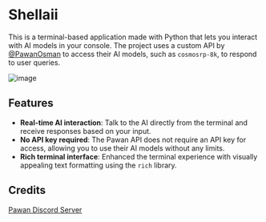 # Shellaii

This is a terminal-based application made with Python that lets you interact with AI models in your console. The project uses a custom API by [@PawanOsman](https://github.com/PawanOsman/ChatGPT) to access their AI models, such as `cosmosrp-8k`, to respond to user queries.

![image](https://github.com/user-attachments/assets/0dc980ac-1021-43b7-a5c6-41ec40260856)


## Features

- **Real-time AI interaction**: Talk to the AI directly from the terminal and receive responses based on your input.
- **No API key required**: The Pawan API does not require an API key for access, allowing you to use their AI models without any limits.
- **Rich terminal interface**: Enhanced the terminal experience with visually appealing text formatting using the `rich` library.


## Credits
[Pawan Discord Server](https://discord.gg/pawan)

